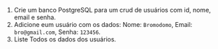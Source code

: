 1. Crie um banco PostgreSQL para um crud de usuários com id, nome, email e senha.
1. Adicione eum usuário com os dados: Nome: `Bromodomo`, Email: `bro@gmail.com`, Senha: `123456`.
1. Liste Todos os dados dos usuários.
